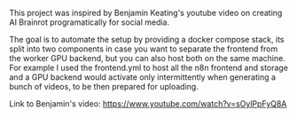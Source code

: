 This project was inspired by Benjamin Keating's youtube video on creating AI Brainrot programatically for social media.

The goal is to automate the setup by providing a docker compose stack, its split into two components in case you want to separate the frontend from the worker GPU backend, but you can also host both on the same machine.
For example I used the frontend.yml to host all the n8n frontend and storage and a GPU backend would activate only intermittently when generating a bunch of videos, to be then prepared for uploading.

Link to Benjamin's video: https://www.youtube.com/watch?v=sOylPpFyQ8A
